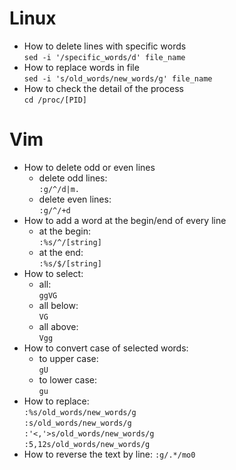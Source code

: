 # Linux
* How to delete lines with specific words  
`sed -i '/specific_words/d' file_name`
* How to replace words in file  
`sed -i 's/old_words/new_words/g' file_name`
* How to check the detail of the process  
`cd /proc/[PID]`
# Vim
* How to delete odd or even lines
  * delete odd lines:  
  `:g/^/d|m.`
  * delete even lines:  
  `:g/^/+d`
* How to add a word at the begin/end of every line
  * at the begin:  
  `:%s/^/[string]`
  * at the end:  
  `:%s/$/[string]`
* How to select:  
  * all:  
  `ggVG`
  * all below:  
  `VG`
  * all above:  
  `Vgg`
* How to convert case of selected words:
  * to upper case:  
  `gU`
  * to lower case:  
  `gu`
* How to replace:  
`:%s/old_words/new_words/g`  
`:s/old_words/new_words/g`  
`:'<,'>s/old_words/new_words/g`  
`:5,12s/old_words/new_words/g`
* How to reverse the text by line: 
`:g/.*/mo0`
